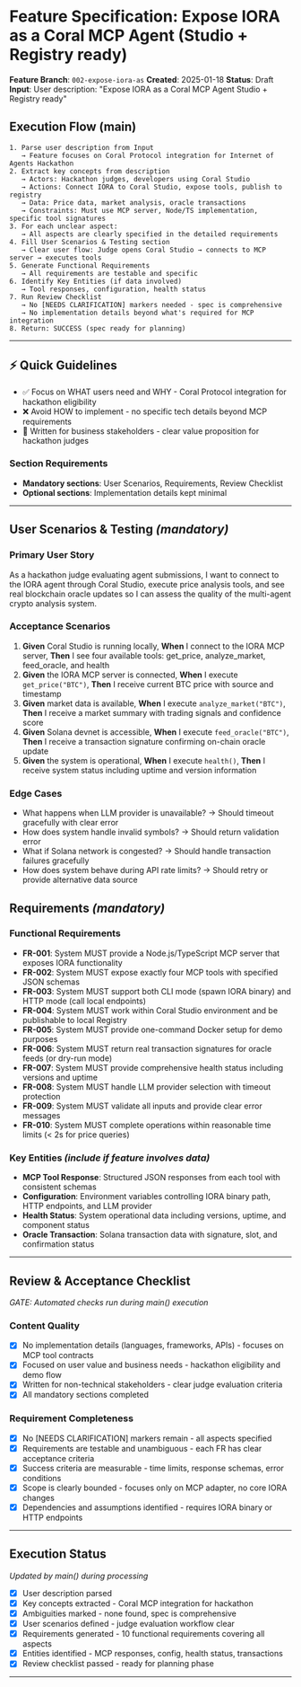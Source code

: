 # Feature Specification: Expose IORA as a Coral MCP Agent (Studio + Registry ready)

**Feature Branch**: `002-expose-iora-as`
**Created**: 2025-01-18
**Status**: Draft
**Input**: User description: "Expose IORA as a Coral MCP Agent Studio + Registry ready"

## Execution Flow (main)
```
1. Parse user description from Input
   → Feature focuses on Coral Protocol integration for Internet of Agents Hackathon
2. Extract key concepts from description
   → Actors: Hackathon judges, developers using Coral Studio
   → Actions: Connect IORA to Coral Studio, expose tools, publish to registry
   → Data: Price data, market analysis, oracle transactions
   → Constraints: Must use MCP server, Node/TS implementation, specific tool signatures
3. For each unclear aspect:
   → All aspects are clearly specified in the detailed requirements
4. Fill User Scenarios & Testing section
   → Clear user flow: Judge opens Coral Studio → connects to MCP server → executes tools
5. Generate Functional Requirements
   → All requirements are testable and specific
6. Identify Key Entities (if data involved)
   → Tool responses, configuration, health status
7. Run Review Checklist
   → No [NEEDS CLARIFICATION] markers needed - spec is comprehensive
   → No implementation details beyond what's required for MCP integration
8. Return: SUCCESS (spec ready for planning)
```

---

## ⚡ Quick Guidelines
- ✅ Focus on WHAT users need and WHY - Coral Protocol integration for hackathon eligibility
- ❌ Avoid HOW to implement - no specific tech details beyond MCP requirements
- 👥 Written for business stakeholders - clear value proposition for hackathon judges

### Section Requirements
- **Mandatory sections**: User Scenarios, Requirements, Review Checklist
- **Optional sections**: Implementation details kept minimal

---

## User Scenarios & Testing *(mandatory)*

### Primary User Story
As a hackathon judge evaluating agent submissions, I want to connect to the IORA agent through Coral Studio, execute price analysis tools, and see real blockchain oracle updates so I can assess the quality of the multi-agent crypto analysis system.

### Acceptance Scenarios
1. **Given** Coral Studio is running locally, **When** I connect to the IORA MCP server, **Then** I see four available tools: get_price, analyze_market, feed_oracle, and health
2. **Given** the IORA MCP server is connected, **When** I execute `get_price("BTC")`, **Then** I receive current BTC price with source and timestamp
3. **Given** market data is available, **When** I execute `analyze_market("BTC")`, **Then** I receive a market summary with trading signals and confidence score
4. **Given** Solana devnet is accessible, **When** I execute `feed_oracle("BTC")`, **Then** I receive a transaction signature confirming on-chain oracle update
5. **Given** the system is operational, **When** I execute `health()`, **Then** I receive system status including uptime and version information

### Edge Cases
- What happens when LLM provider is unavailable? → Should timeout gracefully with clear error
- How does system handle invalid symbols? → Should return validation error
- What if Solana network is congested? → Should handle transaction failures gracefully
- How does system behave during API rate limits? → Should retry or provide alternative data source

## Requirements *(mandatory)*

### Functional Requirements
- **FR-001**: System MUST provide a Node.js/TypeScript MCP server that exposes IORA functionality
- **FR-002**: System MUST expose exactly four MCP tools with specified JSON schemas
- **FR-003**: System MUST support both CLI mode (spawn IORA binary) and HTTP mode (call local endpoints)
- **FR-004**: System MUST work within Coral Studio environment and be publishable to local Registry
- **FR-005**: System MUST provide one-command Docker setup for demo purposes
- **FR-006**: System MUST return real transaction signatures for oracle feeds (or dry-run mode)
- **FR-007**: System MUST provide comprehensive health status including versions and uptime
- **FR-008**: System MUST handle LLM provider selection with timeout protection
- **FR-009**: System MUST validate all inputs and provide clear error messages
- **FR-010**: System MUST complete operations within reasonable time limits (< 2s for price queries)

### Key Entities *(include if feature involves data)*
- **MCP Tool Response**: Structured JSON responses from each tool with consistent schemas
- **Configuration**: Environment variables controlling IORA binary path, HTTP endpoints, and LLM provider
- **Health Status**: System operational data including versions, uptime, and component status
- **Oracle Transaction**: Solana transaction data with signature, slot, and confirmation status

---

## Review & Acceptance Checklist
*GATE: Automated checks run during main() execution*

### Content Quality
- [x] No implementation details (languages, frameworks, APIs) - focuses on MCP tool contracts
- [x] Focused on user value and business needs - hackathon eligibility and demo flow
- [x] Written for non-technical stakeholders - clear judge evaluation criteria
- [x] All mandatory sections completed

### Requirement Completeness
- [x] No [NEEDS CLARIFICATION] markers remain - all aspects specified
- [x] Requirements are testable and unambiguous - each FR has clear acceptance criteria
- [x] Success criteria are measurable - time limits, response schemas, error conditions
- [x] Scope is clearly bounded - focuses only on MCP adapter, no core IORA changes
- [x] Dependencies and assumptions identified - requires IORA binary or HTTP endpoints

---

## Execution Status
*Updated by main() during processing*

- [x] User description parsed
- [x] Key concepts extracted - Coral MCP integration for hackathon
- [x] Ambiguities marked - none found, spec is comprehensive
- [x] User scenarios defined - judge evaluation workflow clear
- [x] Requirements generated - 10 functional requirements covering all aspects
- [x] Entities identified - MCP responses, config, health status, transactions
- [x] Review checklist passed - ready for planning phase

---
